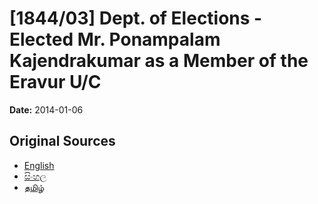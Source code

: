 # [1844/03] Dept. of Elections - Elected Mr. Ponampalam Kajendrakumar as a Member of the Eravur U/C

**Date:** 2014-01-06

## Original Sources

- [English](https://documents.gov.lk/view/extra-gazettes/2014/1/1844-03_E.pdf)
- [සිංහල](https://documents.gov.lk/view/extra-gazettes/2014/1/1844-03_S.pdf)
- [தமிழ்](https://documents.gov.lk/view/extra-gazettes/2014/1/1844-03_T.pdf)
